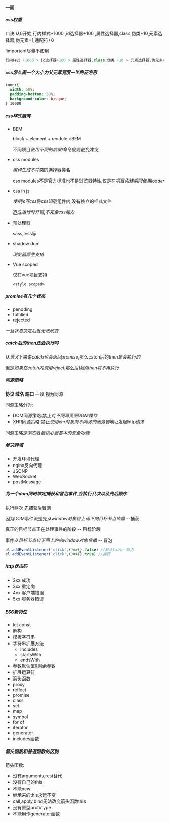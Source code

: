 #### 一面

##### css权重

口诀:从0开始,行内样式+1000 ,id选择器+100 ,属性选择器,class,伪类+10,元素选择器,伪元素+1,通配符+0

!important尽量不使用

```js
行内样式 +1000 > id选择器+100 > 属性选择器,class,伪类 +10 > 元素选择器,伪元素+1 > 通配符 +0
```

##### css怎么画一个大小为父元素宽度一半的正方形

```css
inner{
  width: 50%;
  padding-bottom: 50%;
  background-color: bisque;
} 10000 
```

##### css样式隔离

* BEM

  *b*lock + *e*lement + *m*odule =BEM

  不同项目*使用不同的前缀*/命令规则避免冲突

* css modules

  *编译生成不冲突*的选择器类名

  css modules不是官方标准也不是浏览器特性,仅是在*项目构建期间使用loader*

* css in js

  *使用js写css*将css卸载组件内,没有独立的样式文件

  造成*运行时开销*,*不完全css能力*

* 预处理器

  sass,less等

* shadow dom

  *浏览器原生支持*

* Vue scoped

  仅在vue项目支持

  ```vue
  <style scoped>
  ```

##### promise有几个状态

* pendding
* fulfilled
* rejected

*一旦状态决定后就无法改变*

##### catch后的then还会执行吗

从*语义*上来讲*catch也会返回promise*,那么catch后的*then是会执行的*

但是*如果在catch内调用reject*,那么后续的*then将不再执行*

##### 同源策略

**协议 域名 端口** 一致 视为同源

同源策略分为:

* DOM同源策略:禁止对*不同源页面DOM操作*
* XHR同源策略:禁止*使用xhr对象向不同源的服务器*地址发起http请求

同源策略是浏览器*最核心最基本的安全功能*

##### 解决跨域

* 开发环境代理
* nginx反向代理
* JSONP
* WebSocket
* postMessage

##### 为一个dom同时绑定捕获和冒泡事件,会执行几次以及先后顺序

执行两次 先捕获后冒泡

因为DOM事件流是先*从window对象自上而下向目标节点传播* --捕获

真正的目标节点正在处理事件的阶段 -- 目标阶段

事件*从目标节点自下而上的向window对象传播* -- 冒泡

```js
el.addEventListener('click',()=>{},false) //默认false 冒泡
el.addEventListener('click',()=>{},true) //捕获
```

##### http状态码

* 2xx 成功
* 3xx 重定向
* 4xx 客户端错误
* 5xx 服务器错误

##### ES6新特性

* let const
* 解构
* 模板字符串
* 字符串扩展方法
  * includes
  * startsWith
  * endsWith
* 参数默认值&剩余参数
* 扩展运算符
* 箭头函数
* proxy
* reflect
* promise
* class
* set
* map
* symbol
* for of
* iterator
* generator
* includes函数

##### 箭头函数和普通函数的区别

箭头函数:

* 没有arguments,rest替代
* 没有自己的this
* 不能new
* 继承来的this永远不变
* call,apply,bind无法改变箭头函数this
* 没有原型prototype
* 不能用作generator函数